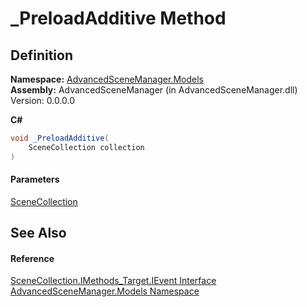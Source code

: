 # \_PreloadAdditive Method

## Definition

**Namespace:** [AdvancedSceneManager.Models](N_AdvancedSceneManager_Models.md)\
**Assembly:** AdvancedSceneManager (in AdvancedSceneManager.dll) Version: 0.0.0.0

**C#**

```c#
void _PreloadAdditive(
	SceneCollection collection
)
```

#### Parameters

&#x20; [SceneCollection](T_AdvancedSceneManager_Models_SceneCollection.md)&#x20;

## See Also

#### Reference

[SceneCollection.IMethods\_Target.IEvent Interface](T_AdvancedSceneManager_Models_SceneCollection_IMethods_Target_IEvent.md)\
[AdvancedSceneManager.Models Namespace](N_AdvancedSceneManager_Models.md)
